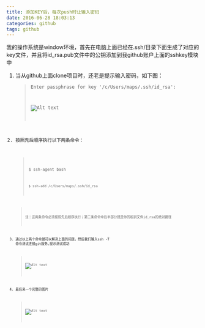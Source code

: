 ```yaml
---
title: 添加KEY后，每次push时让输入密码
date: 2016-06-28 18:03:13
categories: github
tags: github
---
```


我的操作系统是window环境，首先在电脑上面已经在.ssh/目录下面生成了对应的key文件，并且将id_rsa.pub文件中的公钥添加到我github账户上面的sshkey模块中
	
1. 当从github上面clone项目时，还老是提示输入密码，如下图：
	><code>Enter passphrase for key '/c/Users/maps/.ssh/id_rsa':
	>
	>![Alt text](http://soujava.com/images/getIp.jpg "git push")
2. 按照先后顺序执行以下两条命令：
	><code>$ ssh-agent bash
	>
	><code>$ ssh-add /c/Users/maps/.ssh/id_rsa

	>注：这两条命令必须按照先后顺序执行；第二条命令中后半部分就是你的私钥文件id_rsa的绝对路径
3. 通过以上两个命令就可以解决上面的问题，然后我们输入ssh -T 命令测试连接git服务,提示测试成功
	>![Alt text](http://soujava.com/images/gitTestconnsucc.jpg)
4. 最后来一个完整的图片
	>![Alt text](http://soujava.com/images/gitpushinputpasssucc.jpg)